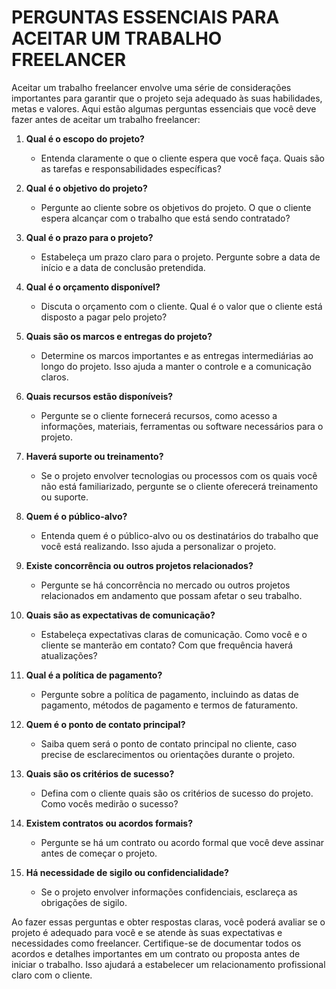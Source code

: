 # PERGUNTAS ESSENCIAIS PARA ACEITAR UM TRABALHO FREELANCER
Aceitar um trabalho freelancer envolve uma série de considerações importantes para garantir que o projeto seja adequado às suas habilidades, metas e valores. Aqui estão algumas perguntas essenciais que você deve fazer antes de aceitar um trabalho freelancer:

1. **Qual é o escopo do projeto?**
   - Entenda claramente o que o cliente espera que você faça. Quais são as tarefas e responsabilidades específicas?

2. **Qual é o objetivo do projeto?**
   - Pergunte ao cliente sobre os objetivos do projeto. O que o cliente espera alcançar com o trabalho que está sendo contratado?

3. **Qual é o prazo para o projeto?**
   - Estabeleça um prazo claro para o projeto. Pergunte sobre a data de início e a data de conclusão pretendida.

4. **Qual é o orçamento disponível?**
   - Discuta o orçamento com o cliente. Qual é o valor que o cliente está disposto a pagar pelo projeto?

5. **Quais são os marcos e entregas do projeto?**
   - Determine os marcos importantes e as entregas intermediárias ao longo do projeto. Isso ajuda a manter o controle e a comunicação claros.

6. **Quais recursos estão disponíveis?**
   - Pergunte se o cliente fornecerá recursos, como acesso a informações, materiais, ferramentas ou software necessários para o projeto.

7. **Haverá suporte ou treinamento?**
   - Se o projeto envolver tecnologias ou processos com os quais você não está familiarizado, pergunte se o cliente oferecerá treinamento ou suporte.

8. **Quem é o público-alvo?**
   - Entenda quem é o público-alvo ou os destinatários do trabalho que você está realizando. Isso ajuda a personalizar o projeto.

9. **Existe concorrência ou outros projetos relacionados?**
   - Pergunte se há concorrência no mercado ou outros projetos relacionados em andamento que possam afetar o seu trabalho.

10. **Quais são as expectativas de comunicação?**
    - Estabeleça expectativas claras de comunicação. Como você e o cliente se manterão em contato? Com que frequência haverá atualizações?

11. **Qual é a política de pagamento?**
    - Pergunte sobre a política de pagamento, incluindo as datas de pagamento, métodos de pagamento e termos de faturamento.

12. **Quem é o ponto de contato principal?**
    - Saiba quem será o ponto de contato principal no cliente, caso precise de esclarecimentos ou orientações durante o projeto.

13. **Quais são os critérios de sucesso?**
    - Defina com o cliente quais são os critérios de sucesso do projeto. Como vocês medirão o sucesso?

14. **Existem contratos ou acordos formais?**
    - Pergunte se há um contrato ou acordo formal que você deve assinar antes de começar o projeto.

15. **Há necessidade de sigilo ou confidencialidade?**
    - Se o projeto envolver informações confidenciais, esclareça as obrigações de sigilo.

Ao fazer essas perguntas e obter respostas claras, você poderá avaliar se o projeto é adequado para você e se atende às suas expectativas e necessidades como freelancer. Certifique-se de documentar todos os acordos e detalhes importantes em um contrato ou proposta antes de iniciar o trabalho. Isso ajudará a estabelecer um relacionamento profissional claro com o cliente.